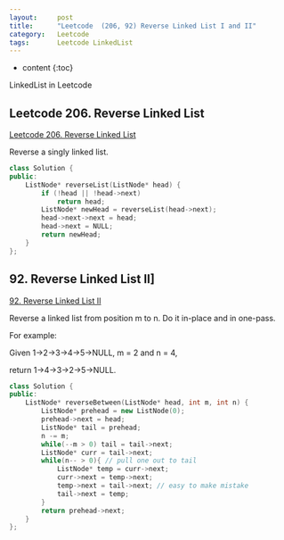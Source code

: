 ```yaml
---
layout:     post
title:      "Leetcode  (206, 92) Reverse Linked List I and II"
category:   Leetcode
tags:		Leetcode LinkedList
---
```


* content
{:toc}

LinkedList in Leetcode

## Leetcode 206. Reverse Linked List

[Leetcode 206. Reverse Linked List](https://leetcode.com/problems/reverse-linked-list/)

Reverse a singly linked list.

```cpp
class Solution {
public:
    ListNode* reverseList(ListNode* head) {
        if (!head || !head->next)
            return head;
        ListNode* newHead = reverseList(head->next);
        head->next->next = head;
        head->next = NULL;
        return newHead;
    }
};
```

## 92. Reverse Linked List II]

[92. Reverse Linked List II](https://leetcode.com/problems/reverse-linked-list-ii/)

Reverse a linked list from position m to n. Do it in-place and in one-pass.

For example:

Given 1->2->3->4->5->NULL, m = 2 and n = 4,

return 1->4->3->2->5->NULL.

```cpp
class Solution {
public:
    ListNode* reverseBetween(ListNode* head, int m, int n) {
        ListNode* prehead = new ListNode(0);
        prehead->next = head;
        ListNode* tail = prehead;
        n -= m;
        while(--m > 0) tail = tail->next;
        ListNode* curr = tail->next;
        while(n-- > 0){ // pull one out to tail
            ListNode* temp = curr->next;
            curr->next = temp->next; 
            temp->next = tail->next; // easy to make mistake
            tail->next = temp;
        }
        return prehead->next;
    }
};
```